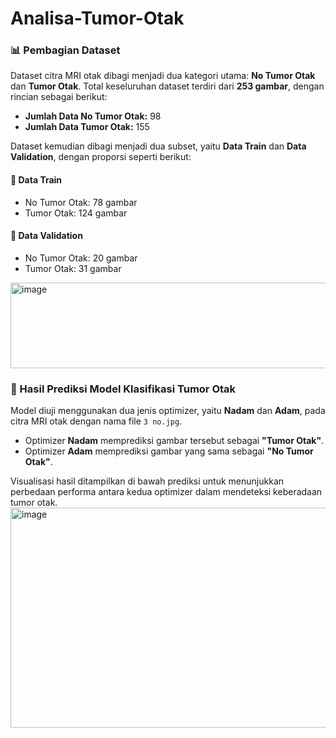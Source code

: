 # Analisa-Tumor-Otak

### 📊 Pembagian Dataset

Dataset citra MRI otak dibagi menjadi dua kategori utama: **No Tumor Otak** dan **Tumor Otak**.
Total keseluruhan dataset terdiri dari **253 gambar**, dengan rincian sebagai berikut:

* **Jumlah Data No Tumor Otak:** 98
* **Jumlah Data Tumor Otak:** 155

Dataset kemudian dibagi menjadi dua subset, yaitu **Data Train** dan **Data Validation**, dengan proporsi seperti berikut:

#### 🔹 Data Train
* No Tumor Otak: 78 gambar
* Tumor Otak: 124 gambar

#### 🔹 Data Validation
* No Tumor Otak: 20 gambar
* Tumor Otak: 31 gambar

<img width="898" height="137" alt="image" src="https://github.com/user-attachments/assets/1cd9585d-2185-479a-9534-f75d49463de7" />

### 🧠 Hasil Prediksi Model Klasifikasi Tumor Otak

Model diuji menggunakan dua jenis optimizer, yaitu **Nadam** dan **Adam**, pada citra MRI otak dengan nama file `3 no.jpg`.

* Optimizer **Nadam** memprediksi gambar tersebut sebagai **"Tumor Otak"**.
* Optimizer **Adam** memprediksi gambar yang sama sebagai **"No Tumor Otak"**.

Visualisasi hasil ditampilkan di bawah prediksi untuk menunjukkan perbedaan performa antara kedua optimizer dalam mendeteksi keberadaan tumor otak.
<img width="1018" height="352" alt="image" src="https://github.com/user-attachments/assets/c74b6920-207d-414a-98b7-77faa4f15297" />



